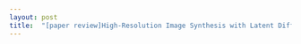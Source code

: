 ```yaml
---
layout: post
title:  "[paper review]High-Resolution Image Synthesis with Latent Diffusion Models"
---
```


